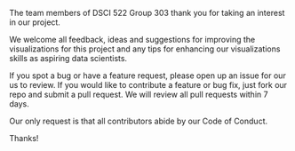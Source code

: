 The team members of DSCI 522 Group 303 thank you for taking an interest in our project.
 
We welcome all feedback, ideas and suggestions for improving the visualizations for this project and any tips for enhancing our visualizations skills as aspiring data scientists.

If you spot a bug or have a feature request, please open up an issue for our us to review. If you would like to contribute a feature or bug fix, just fork our repo and submit a pull request. We will review all pull requests within 7 days.

Our only request is that all contributors abide by our Code of Conduct.

Thanks!